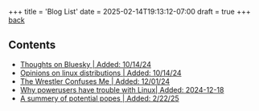 +++
title = 'Blog List'
date = 2025-02-14T19:13:12-07:00
draft = true
+++
[back](/)

## Contents
-   [Thoughts on Bluesky \| Added:
    10/14/24](../bluesky)	
-   [Opinions on linux distributions \| Added:
    10/14/24](../distro)
-   [The Wrestler Confuses Me \| Added:
    12/01/24](../wrestler)
-   [Why powerusers have trouble with Linux\| Added:
    2024-12-18](../problem_with_linux)
-   [A summery of potential popes | Added: 2/22/25](../pope)

